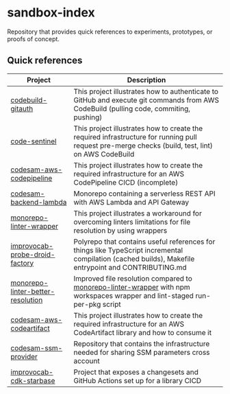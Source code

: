 # sandbox-index

Repository that provides quick references to experiments, prototypes, or proofs of concept.

## Quick references

| Project                                                                                         | Description                                                                                                                                                                     |
| ----------------------------------------------------------------------------------------------- | ------------------------------------------------------------------------------------------------------------------------------------------------------------------------------- |
| [codebuild-gitauth](https://github.com/dtudo/codebuild-gitauth)                                 | This project illustrates how to authenticate to GitHub and execute git commands from AWS CodeBuild (pulling code, commiting, pushing)                                           |
| [code-sentinel](https://github.com/dtudo/code-sentinel)                                         | This project illustrates how to create the required infrastructure for running pull request pre-merge checks (build, test, lint) on AWS CodeBuild                               |
| [codesam-aws-codepipeline](https://github.com/dtudo/code-sentinel)                              | This project illustrates how to create the required infrastructure for an AWS CodePipeline CICD (incomplete)                                                                    |
| [codesam-backend-lambda](https://github.com/dtudo/codesam-backend-lambda)                       | Monorepo containing a serverless REST API with AWS Lambda and API Gateway                                                                                                       |
| [monorepo-linter-wrapper](https://github.com/dtudo/monorepo-linter-wrapper)                     | This project illustrates a workaround for overcoming linters limitations for file resolution by using wrappers                                                                  |
| [improvocab-probe-droid-factory](https://github.com/dtudo/improvocab-probe-droid-factory)       | Polyrepo that contains useful references for things like TypeScript incremental compilation (cached builds), Makefile entrypoint and CONTRIBUTING.md                            |
| [monorepo-linter-better-resolution](https://github.com/dtudo/monorepo-linter-better-resolution) | Improved file resolution compared to [monorepo-linter-wrapper](https://github.com/dtudo/monorepo-linter-wrapper) with npm workspaces wrapper and lint-staged run-per-pkg script |
| [codesam-aws-codeartifact](https://github.com/dtudo/codesam-aws-codeartifact)                   | This project illustrates how to create the required infrastructure for an AWS CodeArtifact library and how to consume it                                                        |
| [codesam-ssm-provider](https://github.com/dtudo/codesam-ssm-provider)                           | Repository that contains the infrastructure needed for sharing SSM parameters cross account                                                                                     |
| [improvocab-cdk-starbase](https://github.com/dtudo/improvocab-cdk-starbase)                     | Project that exposes a changesets and GitHub Actions set up for a library CICD                                                                                                  |
